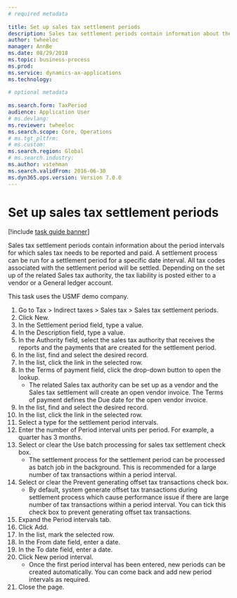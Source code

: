 ```yaml
--- 
# required metadata 
 
title: Set up sales tax settlement periods
description: Sales tax settlement periods contain information about the period intervals for which sales tax needs to be reported and paid. 
author: twheeloc
manager: AnnBe 
ms.date: 08/29/2018
ms.topic: business-process 
ms.prod:  
ms.service: dynamics-ax-applications 
ms.technology:  
 
# optional metadata 
 
ms.search.form: TaxPeriod   
audience: Application User 
# ms.devlang:  
ms.reviewer: twheeloc
ms.search.scope: Core, Operations 
# ms.tgt_pltfrm:  
# ms.custom:  
ms.search.region: Global
# ms.search.industry: 
ms.author: vstehman
ms.search.validFrom: 2016-06-30 
ms.dyn365.ops.version: Version 7.0.0 
---
```

# Set up sales tax settlement periods

[!include [task guide banner](../../includes/task-guide-banner.md)]

Sales tax settlement periods contain information about the period intervals for which sales tax needs to be reported and paid. A settlement process can be run for a settlement period for a specific date interval. All tax codes associated with the settlement period will be settled. Depending on the set up of the related Sales tax authority, the tax liability is posted either to a vendor or a General ledger account.



This task uses the USMF demo company.



1. Go to Tax > Indirect taxes > Sales tax > Sales tax settlement periods.
2. Click New.
3. In the Settlement period field, type a value.
4. In the Description field, type a value.
5. In the Authority field, select the sales tax authority that receives the reports and the payments that are created for the settlement period.
6. In the list, find and select the desired record.
7. In the list, click the link in the selected row.
8. In the Terms of payment field, click the drop-down button to open the lookup.
    * The related Sales tax authority can be set up as a vendor and the Sales tax settlement will create an open vendor invoice. The Terms of payment defines the Due date for the open vendor invoice.  
9. In the list, find and select the desired record.
10. In the list, click the link in the selected row.
11. Select a type for the settlement period intervals.
12. Enter the number of Period interval units per period. For example, a quarter has 3 months.
13. Select or clear the Use batch processing for sales tax settlement check box.
    * The settlement process for the settlement period can be processed as batch job in the background. This is recommended for a large number of tax transactions within a period interval.  
14. Select or clear the Prevent generating offset tax transactions check box.
    * By default, system generate offset tax transactions during settlement process which cause performance issue if there are large number of tax transactions within a period interval. You can tick this check box to prevent generating offset tax transactions.
15. Expand the Period intervals tab.
16. Click Add.
17. In the list, mark the selected row.
18. In the From date field, enter a date.
19. In the To date field, enter a date.
20. Click New period interval.
    * Once the first period interval has been entered, new periods can be created automatically. You can come back and add new period intervals as required.  
21. Close the page.


